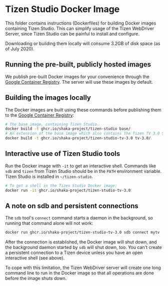# Tizen Studio Docker Image

This folder contains instructions (Dockerfiles) for building Docker images
containing Tizen Studio.  This can simplify usage of the Tizen WebDriver Server,
since Tizen Studio can be painful to install and configure.

Downloading or building them locally will consume 3.2GB of disk space (as of
July 2020).


## Running the pre-built, publicly hosted images

We publish pre-built Docker images for your convenience through the
[Google Container Registry][].  The server will use these images by default.


## Building the images locally

The Docker images are built using these commands before publishing them to the
[Google Container Registry][]:

```sh
# The base image, containing Tizen Studio.
docker build -t ghcr.io/shaka-project/tizen-studio base/
# An extension of the base image which also contains the Tizen TV 3.0 SDK.
docker build -t ghcr.io/shaka-project/tizen-studio-tv-3.0 tv-3.0/
```

## Interactive use of Tizen Studio tools

Run the Docker image with `-it` to get an interactive shell.  Commands like
`sdb` and `tizen` from Tizen Studio should be in the `PATH` environment
variable.  Tizen Studio is installed in `~/tizen-studio`.

```sh
# To get a shell in the Tizen Studio Docker image:
docker run -it ghcr.io/shaka-project/tizen-studio-tv-3.0
```


## A note on sdb and persistent connections

The `sdb` tool's `connect` command starts a daemon in the background, so running
that command alone will not work:

```sh
docker run ghcr.io/shaka-project/tizen-studio-tv-3.0 sdb connect mytv
```

After the connection is established, the Docker image will shut down, and the
background daemon started by `sdb` will shut down, too.  You can't create a
persistent connection to a Tizen device unless you have an open interactive
shell (see above).

To cope with this limitation, the Tizen WebDriver server will create one long
command line to run in the Docker image so that all operations are done before
the image shuts down.


[Google Container Registry]: https://cloud.google.com/container-registry
